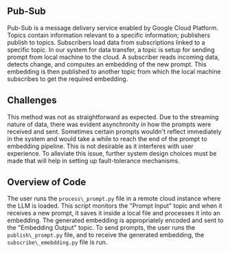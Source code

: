## Pub-Sub

Pub-Sub is a message delivery service enabled by Google Cloud Platform. Topics contain information relevant to a specific information; publishers publish to topics. Subscribers load data from subscriptions linked to a specific topic. In our system for data transfer, a topic is setup for sending prompt from local machine to the cloud. A subscriber reads incoming data, detects change, and computes an embedding of the new prompt. This embedding is then published to another topic from which the local machine subscribes to get the required embedding.


## Challenges 
This method was not as straightforward as expected. Due to the streaming nature of data, there was evident asynchronity in how the prompts were received and sent. Sometimes certain prompts wouldn't reflect 
immediately in the system and would take a while to reach the end of the prompt to embedding pipeline. This is not desirable as it interferes with user experience. To alleviate this issue, further
system design choices must be made that will help in setting up fault-tolerance mechanisms.

## Overview of Code
The user runs the `process\_prompt.py` file in a remote cloud instance where the LLM is loaded. This script monitors the "Prompt Input" topic and when it receives a new prompt, it saves it inside a local file and 
processes it into an embedding. The generated embedding is appropriately encoded and sent to the "Embedding Output" topic. To send prompts, the user runs the `publish\_prompt.py` file, and to receive the generated
embedding, the `subscribe\_emebdding.py` file is run.
